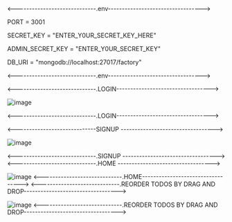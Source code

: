 
<-----------------------------.env----------------------------------> 

PORT = 3001

SECRET_KEY = "ENTER_Y0UR_SECRET_KEY_HERE"

ADMIN_SECRET_KEY = "ENTER_Y0UR_SECRET_KEY"

DB_URI = "mongodb://localhost:27017/factory"

<-----------------------------.env----------------------------------> 

<-----------------------------.LOGIN----------------------------------> 

![image](https://user-images.githubusercontent.com/91760999/218554244-a62078de-ba87-47a0-8c1d-32eed7d6e340.png)

<-----------------------------.LOGIN----------------------------------> 


<-----------------------------SIGNUP ----------------------------------> 


![image](https://user-images.githubusercontent.com/91760999/218554335-2b9dbebb-19c2-4958-96cb-8ba577714908.png)

<-----------------------------.SIGNUP ----------------------------------> 
<-----------------------------.HOME ----------------------------------> 

![image](https://user-images.githubusercontent.com/91760999/218554461-5e019da1-6e9d-49fc-a647-d1f6c2046479.png)
<-----------------------------.HOME----------------------------------> 
<-----------------------------.REORDER TODOS BY DRAG AND DROP---------------------------------->  

![image](https://user-images.githubusercontent.com/91760999/218554572-652b056d-7f31-4d3a-8b65-f9471bdb65d4.png)
<-----------------------------.REORDER TODOS BY DRAG AND DROP----------------------------------> 
